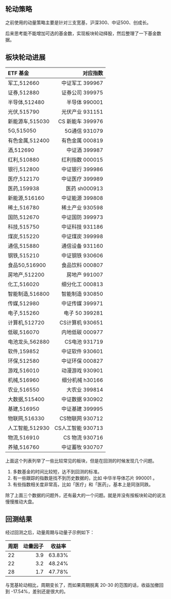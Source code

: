 ## 轮动策略

之前使用的动量策略主要是针对三支宽基，沪深300、中证500、创成长。

后来思考能不能增加可选的基金数，实现板块轮动择股，然后整理了一下基金数据。

## 板块轮动进展

| ETF 基金        |          对应指数 |
|:----------------|------------------:|
| 军工,512660     |   中证军工 399967 |
| 证券,512880     |   证券公司 399975 |
| 半导体,512480   |     半导体 990001 |
| 光伏,515790     |   光伏产业 931151 |
| 新能源车,515030 |  CS 新能车 399976 |
| 5G,515050       |     5G通信 931079 |
| 有色金属,512400  |   有色金属 000819 |
| 酒,512690       |     中证酒 399987 |
| 红利,510880     |   红利指数 000015 |
| 银行,512800     |   中证银行 399986 |
| 医疗,512170     |   中证医疗 399989 |
| 医药,159938     |     医药 sh000913 |
| 新能源,516160   |   中证能源 399808 |
| 稀土,516780     |   稀土产业 930598 |
| 国防,512670     |   中证国防 399973 |
| 科技,515750     |   中证科技 931186 |
| 煤炭,515220     |   中证煤炭 399998 |
| 通信,515880     |   通信设备 931160 |
| 钢铁,515210     |   中证钢铁 930606 |
| 食品50,516900   |   食品饮料 000807 |
| 房地产,512200   |     房地产 991007 |
| 化工,516020     |   细分化工 000813 |
| 智能制造,516800 |   智能制造 930850 |
| 传媒,512980     |   中证传媒 399971 |
| 电子,515260     |    电子 50 399281 |
| 计算机,512720   |   CS计算机 930651 |
| 低碳,516070     |   内地低碳 000977 |
| 电池龙头,562880 |     CS电池 931719 |
| 软件,159852     |   中证软件 930601 |
| 环保,512580     |  中证环保  000827 |
| 游戏,516010     |   动漫游戏 930901 |
| 机械,516960     |   细分机械 h30166 |
| 农业,516550     |     大农业 399814 |
| 大数据,515400   |   中证数据 930902 |
| 基建,516950     |   中证基建 399995 |
| 物联网,516330   |   CS物联网 930712 |
| 人工智能,512930 | CS人工智能 930713 |
| 物流,516910     |    CS 物流 930716 |
| 养殖,516760     |   中证蓄牧 930707 |

上面这个列表列举了一些比较常见的板块，但是在回测的时候发现几个问题。

1. 多数基金的时间比较短，达不到回测的标准。
2. 有一些跟踪的指数是找不到历史数据的，比如 中华半导体芯片 990001 。
3. 有些指数相关度非常高，比如「医疗」和「医药」，基本上是同涨同跌。

除了上面三个数据的问题外，还有最大的一个问题。就是并没有按板块轮动的说法慢慢推动大盘。

## 回测结果

经过回测之后，动量周期与动量子示例如下：

| 周期 | 动量因子 | 收益率 |
|:-----|---------:|--------|
| 22   |      3.9 | 63.83% |
| 22   |      3.2 | 48.24% |
| 28   |      1.7 | 47.78% |

与宽基轮动相比，周期变长了，而如果周期脱离 20-30 的范围的话，收益加撤回到 -17.54%，差别还是很大的。
